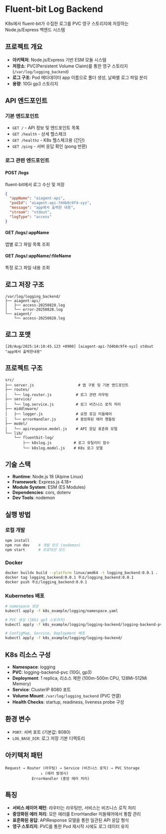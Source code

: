 # Fluent-bit Log Backend

K8s에서 fluent-bit가 수집한 로그를 PVC 영구 스토리지에 저장하는 Node.js/Express 백엔드 시스템

## 프로젝트 개요
- **아키텍처**: Node.js/Express 기반 ESM 모듈 시스템
- **저장소**: PVC(Persistent Volume Claim)를 통한 영구 스토리지 (`/var/log/logging_backend`)
- **로그 구조**: Pod 메타데이터 app 이름으로 폴더 생성, 날짜별 로그 파일 분리
- **용량**: 10Gi gp3 스토리지

## API 엔드포인트

### 기본 엔드포인트
- `GET /` - API 정보 및 엔드포인트 목록
- `GET /health` - 상세 헬스체크
- `GET /healthz` - K8s 헬스체크용 (간단)
- `GET /ping` - 서버 응답 확인 (pong 반환)

### 로그 관련 엔드포인트

#### POST /logs
fluent-bit에서 로그 수신 및 저장
```json
{
  "appName": "aiagent-api",
  "podId": "aiagent-api-7d4b8c9f4-xyz", 
  "message": "app에서 출력한 내용",
  "stream": "stdout",
  "logType": "access"
}
```

#### GET /logs/:appName
앱별 로그 파일 목록 조회

#### GET /logs/:appName/:fileName  
특정 로그 파일 내용 조회

## 로그 저장 구조
```
/var/log/logging_backend/
├── aiagent-api/
│   ├── access-20250828.log
│   └── error-20250828.log
└── aiagent/
    └── access-20250828.log
```

## 로그 포맷
```
[28/Aug/2025:14:10:45.123 +0900] [aiagent-api-7d4b8c9f4-xyz] stdout "app에서 출력한내용"
```

## 프로젝트 구조
```
src/
├── server.js                    # 앱 구동 및 기본 엔드포인트
├── routes/
│   └── log.router.js           # 로그 관련 라우팅
├── service/
│   └── log.service.js          # 로그 비즈니스 로직 처리
├── middleware/
│   ├── logger.js               # 요청 로깅 미들웨어
│   └── errorHandler.js         # 중앙화된 에러 핸들링
├── model/
│   └── apiresponse.model.js    # API 응답 표준화 모델
└── lib/
    └── fluentbit-log/
        ├── k8slog.js          # 로그 유틸리티 함수
        └── k8slog.model.js    # K8s 로그 모델
```

## 기술 스택
- **Runtime**: Node.js 18 (Alpine Linux)
- **Framework**: Express.js 4.18+
- **Module System**: ESM (ES Modules)
- **Dependencies**: cors, dotenv
- **Dev Tools**: nodemon

## 실행 방법

### 로컬 개발
```bash
npm install
npm run dev    # 개발 모드 (nodemon)
npm start      # 프로덕션 모드
```

### Docker
```bash
docker buildx build --platform linux/amd64 -t logging_backend:0.0.1 .  
docker tag logging_backend:0.0.1 주소/logging_backend:0.0.1
docker push 주소/logging_backend:0.0.1    
```

### Kubernetes 배포
```bash
# namespace 생성
kubectl apply -f k8s_example/logging/namespace.yaml

# PVC 생성 (10Gi gp3 스토리지)
kubectl apply -f k8s_example/logging/logging-backend/logging-backend-pvc.yaml

# ConfigMap, Service, Deployment 배포
kubectl apply -f k8s_example/logging/logging-backend/
```

## K8s 리소스 구성
- **Namespace**: logging
- **PVC**: logging-backend-pvc (10Gi, gp3)
- **Deployment**: 1 replica, 리소스 제한 (100m-500m CPU, 128Mi-512Mi Memory)
- **Service**: ClusterIP 8080 포트
- **Volume Mount**: `/var/log/logging_backend` (PVC 연결)
- **Health Checks**: startup, readiness, liveness probe 구성

## 환경 변수
- `PORT`: 서버 포트 (기본값: 8080)
- `LOG_BASE_DIR`: 로그 저장 기본 디렉토리

## 아키텍처 패턴
```
Request → Router (라우팅) → Service (비즈니스 로직) → PVC Storage
                ↓ (에러 발생시)
            ErrorHandler (중앙 에러 처리)
```

## 특징
- **서비스 레이어 패턴**: 라우터는 라우팅만, 서비스는 비즈니스 로직 처리
- **중앙화된 에러 처리**: 모든 에러를 ErrorHandler 미들웨어에서 통합 관리
- **표준화된 응답**: APIResponse 모델을 통한 일관된 API 응답 형식
- **영구 스토리지**: PVC를 통한 Pod 재시작 시에도 로그 데이터 유지
